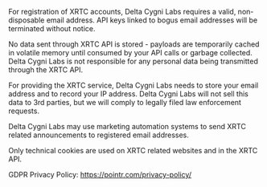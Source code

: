 For registration of XRTC accounts, Delta Cygni Labs requires a valid, non-disposable email address. API keys linked to bogus email addresses will be terminated without notice.

No data sent through XRTC API is stored - payloads are temporarily cached in volatile memory until consumed by your API calls or garbage collected. Delta Cygni Labs is not responsible for any personal data being transmitted through the XRTC API. 

For providing the XRTC service, Delta Cygni Labs needs to store your email address and to record your IP address. Delta Cygni Labs will not sell this data to 3rd parties, but we will comply to legally filed law enforcement requests.

Delta Cygni Labs may use marketing automation systems to send XRTC related announcements to registered email addresses.

Only technical cookies are used on XRTC related websites and in the XRTC API.

GDPR Privacy Policy: https://pointr.com/privacy-policy/
